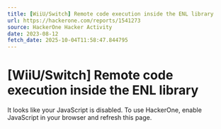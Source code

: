 ```yaml
---
title: [WiiU/Switch] Remote code execution inside the ENL library
url: https://hackerone.com/reports/1541273
source: HackerOne Hacker Activity
date: 2023-08-12
fetch_date: 2025-10-04T11:58:47.844795
---
```


# [WiiU/Switch] Remote code execution inside the ENL library

It looks like your JavaScript is disabled. To use HackerOne, enable JavaScript in your browser and refresh this page.